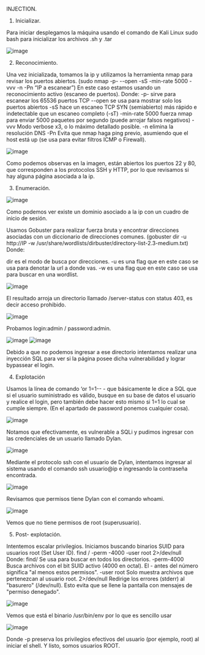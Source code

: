 INJECTION.

1.	Inicializar.
   
Para iniciar desplegamos la máquina usando el comando de Kali Linux sudo bash para inicializar los archivos .sh y .tar

 ![image](https://github.com/user-attachments/assets/43fe8e18-093e-404e-a97d-a84a27aae8c1)


2.	Reconocimiento.
   
Una vez inicializada, tomamos la ip y utilizamos la herramienta nmap para revisar los puertos abiertos. (sudo nmap -p- --open -sS -min-rate 5000 -vvv -n -Pn “IP a escanear”)
En este caso estamos usando un reconocimiento activo (escaneo de puertos).
Donde:
-p- sirve para escanear los 65536 puertos TCP 
--open se usa para mostrar solo los puertos abiertos
-sS hace un escaneo TCP SYN (semiabierto) más rápido e indetectable que un escaneo completo (-sT)
-min-rate 5000 fuerza nmap para enviar 5000 paquetes por segundo (puede arrojar falsos negativos)
-vvv Modo verbose x3, o lo máximo detallado posible.
-n elimina la resolución DNS
-Pn Evita que nmap haga ping previo, asumiendo que el host está up (se usa para evitar filtros ICMP o Firewall).

![image](https://github.com/user-attachments/assets/7cabfa1f-a053-427b-81c2-54e5eed6773d)

Como podemos observas en la imagen, están abiertos los puertos 22 y 80, que corresponden a los protocolos SSH y HTTP, por lo que revisamos si hay alguna página asociada a la ip.

3.	Enumeración.
   
![image](https://github.com/user-attachments/assets/37fa3719-e9ce-4a82-99a9-b0d3a3884132)
 
Como podemos ver existe un dominio asociado a la ip con un cuadro de inicio de sesión.


Usamos Gobuster para realizar fuerza bruta y encontrar direcciones asociadas con un diccionario de direcciones comunes.
(gobuster dir -u http://IP -w /usr/share/wordlists/dirbuster/directory-list-2.3-medium.txt)
Donde:

dir es el modo de busca por direcciones.
-u es una flag que en este caso se usa para denotar la url a donde vas.
-w es una flag que en este caso se usa para buscar en una wordlist.

![image](https://github.com/user-attachments/assets/9dbb3ff8-a6fc-47fb-91d6-eb8e37904032)

El resultado arroja un directorio llamado /server-status con status 403, es decir acceso prohibido.

![image](https://github.com/user-attachments/assets/cdac1b7d-a943-4b91-9ec8-dc750a3d075d)

Probamos login:admin / password:admin.

![image](https://github.com/user-attachments/assets/55556753-a3ee-4fa7-afa7-9a5d48abe14f)
![image](https://github.com/user-attachments/assets/2a910f33-1d5f-4381-a90b-275fcfa0089b)

Debido a que no podemos ingresar a ese directorio intentamos realizar una inyección SQL para ver si la página posee dicha vulnerabilidad y lograr bypassear el login.

4.	Explotación
   
Usamos la línea de comando ‘or 1=1-- - que básicamente le dice a SQL que si el usuario suministrado es válido, busque en su base de datos el usuario y realice el login, pero también debe hacer esto mismo si 1=1 lo cual se cumple siempre.
(En el apartado de password ponemos cualquier cosa).
 
![image](https://github.com/user-attachments/assets/b131a9d5-9bc3-4453-9a2f-637497cd1233)

Notamos que efectivamente, es vulnerable a SQLi  y pudimos ingresar con las credenciales de un usuario llamado Dylan. 

![image](https://github.com/user-attachments/assets/fb1d6765-442b-4365-ba71-c19ad4de15ab)

Mediante el protocolo ssh con el usuario de Dylan, intentamos ingresar al sistema usando el comando ssh usuario@ip  e ingresando la contraseña encontrada.

![image](https://github.com/user-attachments/assets/b12313bf-2122-44ff-a73e-423b936f43dc)

Revisamos que permisos tiene Dylan con el comando whoami.
 
![image](https://github.com/user-attachments/assets/47b03691-95b0-42f2-8654-97d065254636)

Vemos que no tiene permisos de root (superusuario).

5.	Post- explotación.
   
Intentemos escalar privilegios. Iniciamos buscando binarios SUID para usuarios root (Set User ID).
find / -perm -4000 -user root 2>/dev/null
Donde:
find/ Se usa para buscar en todos los directorios.
-perm-4000 Busca archivos con el bit SUID activo (4000 en octal). El - antes del número significa "al menos estos permisos".
-user root Solo muestra archivos que pertenezcan al usuario root.
2>/dev/null Redirige los errores (stderr) al "basurero" (/dev/null). Esto evita que se llene la pantalla con mensajes de "permiso denegado".

![image](https://github.com/user-attachments/assets/697af43b-c9d3-4cc6-85e7-8385cca703c5)

Vemos que está el binario /usr/bin/env por lo que es sencillo usar 
 
![image](https://github.com/user-attachments/assets/65f7199c-4972-41e1-ab73-cbc471d96450)

Donde -p preserva los privilegios efectivos del usuario (por ejemplo, root) al iniciar el shell.
Y listo, somos usuarios ROOT.

